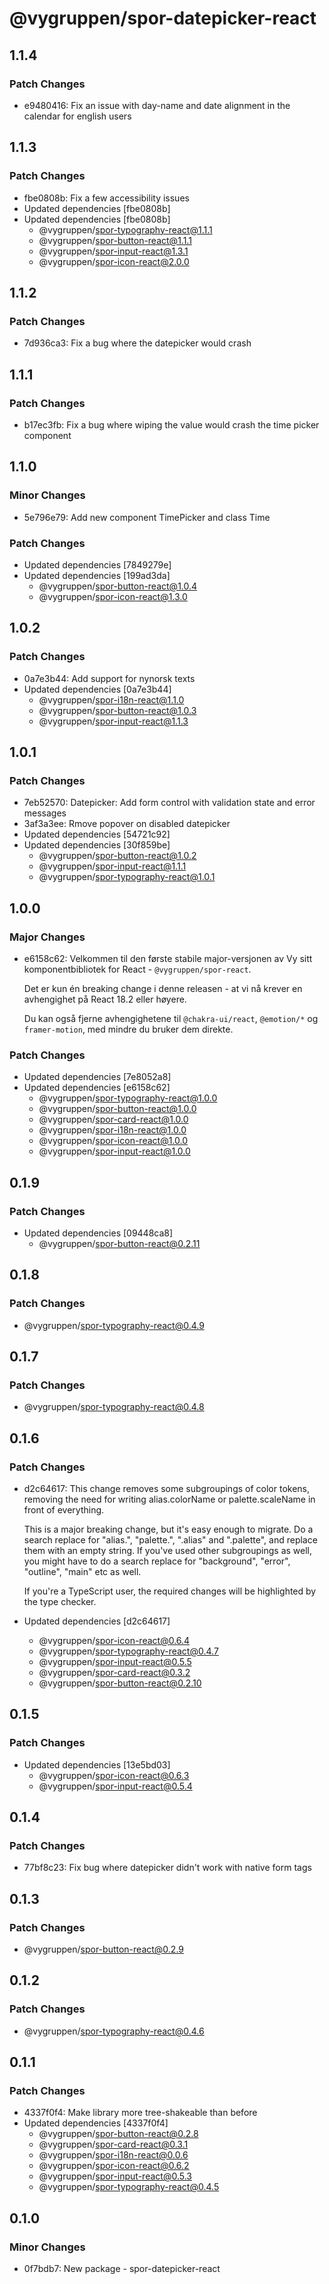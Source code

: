 # @vygruppen/spor-datepicker-react

## 1.1.4

### Patch Changes

- e9480416: Fix an issue with day-name and date alignment in the calendar for english users

## 1.1.3

### Patch Changes

- fbe0808b: Fix a few accessibility issues
- Updated dependencies [fbe0808b]
- Updated dependencies [fbe0808b]
  - @vygruppen/spor-typography-react@1.1.1
  - @vygruppen/spor-button-react@1.1.1
  - @vygruppen/spor-input-react@1.3.1
  - @vygruppen/spor-icon-react@2.0.0

## 1.1.2

### Patch Changes

- 7d936ca3: Fix a bug where the datepicker would crash

## 1.1.1

### Patch Changes

- b17ec3fb: Fix a bug where wiping the value would crash the time picker component

## 1.1.0

### Minor Changes

- 5e796e79: Add new component TimePicker and class Time

### Patch Changes

- Updated dependencies [7849279e]
- Updated dependencies [199ad3da]
  - @vygruppen/spor-button-react@1.0.4
  - @vygruppen/spor-icon-react@1.3.0

## 1.0.2

### Patch Changes

- 0a7e3b44: Add support for nynorsk texts
- Updated dependencies [0a7e3b44]
  - @vygruppen/spor-i18n-react@1.1.0
  - @vygruppen/spor-button-react@1.0.3
  - @vygruppen/spor-input-react@1.1.3

## 1.0.1

### Patch Changes

- 7eb52570: Datepicker: Add form control with validation state and error messages
- 3af3a3ee: Rmove popover on disabled datepicker
- Updated dependencies [54721c92]
- Updated dependencies [30f859be]
  - @vygruppen/spor-button-react@1.0.2
  - @vygruppen/spor-input-react@1.1.1
  - @vygruppen/spor-typography-react@1.0.1

## 1.0.0

### Major Changes

- e6158c62: Velkommen til den første stabile major-versjonen av Vy sitt komponentbibliotek for React - `@vygruppen/spor-react`.

  Det er kun én breaking change i denne releasen - at vi nå krever en avhengighet på React 18.2 eller høyere.

  Du kan også fjerne avhengighetene til `@chakra-ui/react`, `@emotion/*` og `framer-motion`, med mindre du bruker dem direkte.

### Patch Changes

- Updated dependencies [7e8052a8]
- Updated dependencies [e6158c62]
  - @vygruppen/spor-typography-react@1.0.0
  - @vygruppen/spor-button-react@1.0.0
  - @vygruppen/spor-card-react@1.0.0
  - @vygruppen/spor-i18n-react@1.0.0
  - @vygruppen/spor-icon-react@1.0.0
  - @vygruppen/spor-input-react@1.0.0

## 0.1.9

### Patch Changes

- Updated dependencies [09448ca8]
  - @vygruppen/spor-button-react@0.2.11

## 0.1.8

### Patch Changes

- @vygruppen/spor-typography-react@0.4.9

## 0.1.7

### Patch Changes

- @vygruppen/spor-typography-react@0.4.8

## 0.1.6

### Patch Changes

- d2c64617: This change removes some subgroupings of color tokens, removing the need for writing alias.colorName or palette.scaleName in front of everything.

  This is a major breaking change, but it's easy enough to migrate. Do a search replace for "alias.", "palette.", ".alias" and ".palette", and replace them with an empty string. If you've used other subgroupings as well, you might have to do a search replace for "background", "error", "outline", "main" etc as well.

  If you're a TypeScript user, the required changes will be highlighted by the type checker.

- Updated dependencies [d2c64617]
  - @vygruppen/spor-icon-react@0.6.4
  - @vygruppen/spor-typography-react@0.4.7
  - @vygruppen/spor-input-react@0.5.5
  - @vygruppen/spor-card-react@0.3.2
  - @vygruppen/spor-button-react@0.2.10

## 0.1.5

### Patch Changes

- Updated dependencies [13e5bd03]
  - @vygruppen/spor-icon-react@0.6.3
  - @vygruppen/spor-input-react@0.5.4

## 0.1.4

### Patch Changes

- 77bf8c23: Fix bug where datepicker didn't work with native form tags

## 0.1.3

### Patch Changes

- @vygruppen/spor-button-react@0.2.9

## 0.1.2

### Patch Changes

- @vygruppen/spor-typography-react@0.4.6

## 0.1.1

### Patch Changes

- 4337f0f4: Make library more tree-shakeable than before
- Updated dependencies [4337f0f4]
  - @vygruppen/spor-button-react@0.2.8
  - @vygruppen/spor-card-react@0.3.1
  - @vygruppen/spor-i18n-react@0.0.6
  - @vygruppen/spor-icon-react@0.6.2
  - @vygruppen/spor-input-react@0.5.3
  - @vygruppen/spor-typography-react@0.4.5

## 0.1.0

### Minor Changes

- 0f7bdb7: New package - spor-datepicker-react
